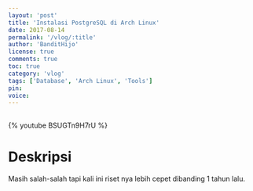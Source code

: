 ```yaml
---
layout: 'post'
title: 'Instalasi PostgreSQL di Arch Linux'
date: 2017-08-14
permalink: '/vlog/:title'
author: 'BanditHijo'
license: true
comments: true
toc: true
category: 'vlog'
tags: ['Database', 'Arch Linux', 'Tools']
pin:
voice:
---
```


<div style="margin-top:30px;"></div>

{% youtube BSUGTn9H7rU %}

# Deskripsi

Masih salah-salah tapi kali ini riset nya lebih cepet dibanding 1 tahun lalu.
